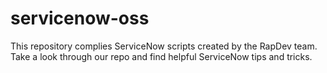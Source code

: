 # servicenow-oss
This repository complies ServiceNow scripts created by the RapDev team.
Take a look through our repo and find helpful ServiceNow tips and tricks.
